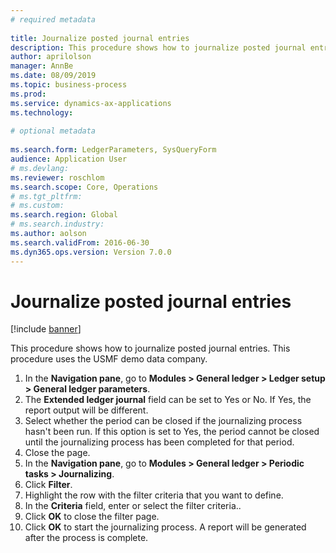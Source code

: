 ```yaml
--- 
# required metadata 
 
title: Journalize posted journal entries
description: This procedure shows how to journalize posted journal entries. 
author: aprilolson
manager: AnnBe 
ms.date: 08/09/2019
ms.topic: business-process 
ms.prod:  
ms.service: dynamics-ax-applications 
ms.technology:  
 
# optional metadata 
 
ms.search.form: LedgerParameters, SysQueryForm   
audience: Application User 
# ms.devlang:  
ms.reviewer: roschlom
ms.search.scope: Core, Operations 
# ms.tgt_pltfrm:  
# ms.custom:  
ms.search.region: Global
# ms.search.industry: 
ms.author: aolson
ms.search.validFrom: 2016-06-30 
ms.dyn365.ops.version: Version 7.0.0 
---
```

# Journalize posted journal entries

[!include [banner](../../includes/banner.md)]

This procedure shows how to journalize posted journal entries. This procedure uses the USMF demo data company.

1. In the **Navigation pane**, go to **Modules > General ledger > Ledger setup > General ledger parameters**.
2. The **Extended ledger journal** field can be set to Yes or No. If Yes, the report output will be different.
3. Select whether the period can be closed if the journalizing process hasn't been run. If this option is set to Yes, the period cannot be closed until the journalizing process has been completed for that period.  
4. Close the page.
5. In the **Navigation pane**, go to **Modules > General ledger > Periodic tasks > Journalizing**.
6. Click **Filter**.
7. Highlight the row with the filter criteria that you want to define.
8. In the **Criteria** field, enter or select the filter criteria..
9. Click **OK** to close the filter page.
10. Click **OK** to start the journalizing process. A report will be generated after the process is complete.  

